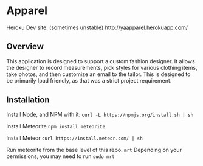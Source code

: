 # Apparel

Heroku Dev site: (sometimes unstable)
http://yaapparel.herokuapp.com/

## Overview
This application is designed to support a custom fashion designer. It allows
the designer to record measurements, pick styles for various clothing items,
take photos, and then customize an email to the tailor. This is designed to
be primarily Ipad friendly, as that was a strict project requirement.

## Installation

Install Node, and NPM with it:
`curl -L https://npmjs.org/install.sh | sh`

Install Meteorite
`npm install meteorite`

Install Meteor
`curl https://install.meteor.com/ | sh`

Run meteorite from the base level of this repo.
`mrt` Depending on your permissions, you may need to run `sudo mrt`
